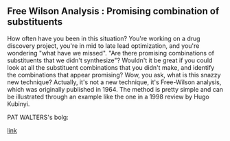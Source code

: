 ## Free Wilson Analysis : Promising combination of substituents

How often have you been in this situation?  You're working on a drug discovery project, you're in mid to late lead optimization, and you're wondering "what have we missed".  "Are there promising combinations of substituents that we didn't synthesize"? Wouldn't it be great if you could look at all the substituent combinations that you didn't make, and identify the combinations that appear promising?
Wow, you ask, what is this snazzy new technique?  Actually, it's not a new technique, it's Free-Wilson analysis, which was originally published in 1964.  The method is pretty simple and can be illustrated through an example like the one in a 1998 review by Hugo Kubinyi.

PAT WALTERS's bolg:

[link](https://practicalcheminformatics.blogspot.com/2018/05/free-wilson-analysis.html)
